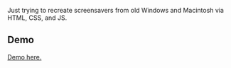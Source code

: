 Just trying to recreate screensavers from old Windows and Macintosh via HTML, CSS, and JS.

## Demo
[Demo here.](https://html-preview.github.io/?url=https://github.com/sparkjames/old-screensavers/blob/main/dist/starfield.html)
